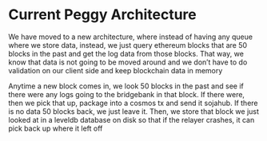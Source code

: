 # Current Peggy Architecture

We have moved to a new architecture, where instead of having any queue where we store data, instead, we just query ethereum blocks that are 50 blocks in the past and get the log data from those blocks. That way, we know that data is not going to be moved around and we don’t have to do validation on our client side and keep blockchain data in memory

Anytime a new block comes in, we look 50 blocks in the past and see if there were any logs going to the bridgebank in that block. If there were, then we pick that up, package into a cosmos tx and send it sojahub. If there is no data 50 blocks back, we just leave it. Then, we store that block we just looked at in a leveldb database on disk so that if the relayer crashes, it can pick back up where it left off
